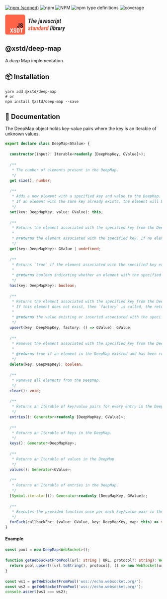 [![npm (scoped)](https://img.shields.io/npm/v/@xstd/deep-map.svg)](https://www.npmjs.com/package/@xstd/deep-map)
![npm](https://img.shields.io/npm/dm/@xstd/deep-map.svg)
![NPM](https://img.shields.io/npm/l/@xstd/deep-map.svg)
![npm type definitions](https://img.shields.io/npm/types/@xstd/deep-map.svg)
![coverage](https://img.shields.io/badge/coverage-100%25-green)

<picture>
  <source height="64" media="(prefers-color-scheme: dark)" srcset="https://github.com/xstd-js/website/blob/main/assets/logo/png/logo-large-dark.png?raw=true">
  <source height="64" media="(prefers-color-scheme: light)" srcset="https://github.com/xstd-js/website/blob/main/assets/logo/png/logo-large-light.png?raw=true">
  <img height="64" alt="Shows a black logo in light color mode and a white one in dark color mode." src="https://github.com/xstd-js/website/blob/main/assets/logo/png/logo-large-light.png?raw=true">
</picture>

## @xstd/deep-map

A _deep_ Map implementation.

## 📦 Installation

```shell
yarn add @xstd/deep-map
# or
npm install @xstd/deep-map --save
```

## 📜 Documentation

The DeepMap object holds key-value pairs where the key is an Iterable of unknown values.

```ts
export declare class DeepMap<GValue> {
  
  constructor(input?: Iterable<readonly [DeepMapKey, GValue]>);
  
  /**
   * The number of elements present in the DeepMap.
   */
  get size(): number;
  
  /**
   * Adds a new element with a specified key and value to the DeepMap.
   * If an element with the same key already exists, the element will be updated.
   */
  set(key: DeepMapKey, value: GValue): this;
  
  /**
   * Returns the element associated with the specified key from the DeepMap.
   *
   * @returns the element associated with the specified key. If no element is associated with the specified key, undefined is returned.
   */
  get(key: DeepMapKey): GValue | undefined;
  
  /**
   * Returns `true` if the element associated with the specified key exists in the DeepMap
   *
   * @returns boolean indicating whether an element with the specified key exists or not.
   */
  has(key: DeepMapKey): boolean;
  
  /**
   * Returns the element associated with the specified key from the DeepMap.
   * If this element does not exist, then `factory` is called, the returned value is inserted in the DeepMap, and this value is returned.
   *
   * @returns the value existing or inserted associated with the specified key.
   */
  upsert(key: DeepMapKey, factory: () => GValue): GValue;
  
  /**
   * Removes the element associated with the specified key from the DeepMap.
   *
   * @returns true if an element in the DeepMap existed and has been removed, or false if the element does not exist.
   */
  delete(key: DeepMapKey): boolean;
  
  /**
   * Removes all elements from the DeepMap.
   */
  clear(): void;
  
  /**
   * Returns an Iterable of key/value pairs for every entry in the DeepMap.
   */
  entries(): Generator<readonly [DeepMapKey, GValue]>;
  
  /**
   * Returns an Iterable of keys in the DeepMap.
   */
  keys(): Generator<DeepMapKey>;
  
  /**
   * Returns an Iterable of values in the DeepMap.
   */
  values(): Generator<GValue>;
  
  /**
   * Returns an Iterable of entries in the DeepMap.
   */
  [Symbol.iterator](): Generator<readonly [DeepMapKey, GValue]>;
  
  /**
   * Executes the provided function once per each key/value pair in the DeepMap.
   */
  forEach(callbackFnc: (value: GValue, key: DeepMapKey, map: this) => void): void;
}
```

#### Example

```ts
const pool = new DeepMap<WebSocket>();

function getWebSocketFromPool(url: string | URL, protocol?: string): WebSocket {
  return pool.upsert([url.toString(), protocol], () => new WebSocket(url, protocol));
}

const ws1 = getWebSocketFromPool('wss://echo.websocket.org/');
const ws2 = getWebSocketFromPool('wss://echo.websocket.org/');
console.assert(ws1 === ws2);
```
